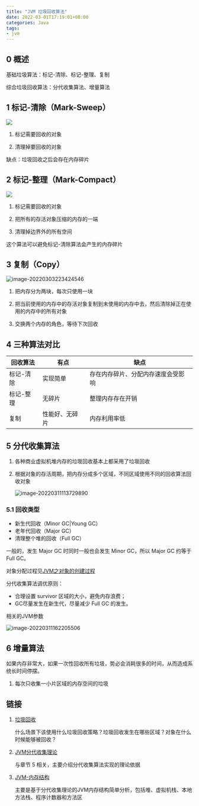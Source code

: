 ```yaml
---
title: "JVM 垃圾回收算法"
date: 2022-03-01T17:19:01+08:00
categories: Java
tags:
- jvm
---
```


## 0 概述

基础垃圾算法：标记-清除、标记-整理、复制

综合垃圾回收算法：分代收集算法、增量算法

## 1 标记-清除（Mark-Sweep）

![](https://gitee.com/littlefxc/oss/raw/master/images/20220303214940.png)

1. 标记需要回收的对象

2. 清理掉要回收的对象

缺点：垃圾回收之后会存在内存碎片

## 2 标记-整理（Mark-Compact）

![](https://gitee.com/littlefxc/oss/raw/master/images/20220303222629.png)

1. 标记需要回收的对象

2. 把所有的存活对象压缩的内存的一端
3. 清理掉边界外的所有空间

这个算法可以避免标记-清除算法会产生的内存碎片

## 3 复制（Copy）

![image-20220303223424546](https://gitee.com/littlefxc/oss/raw/master/images/image-20220303223424546.png)

1. 把内存分为两块，每次只使用一块

2. 把当前使用的内存中的存活对象复制到未使用的内存中去，然后清除掉正在使用的内存中的所有对象
3. 交换两个内存的角色，等待下次回收

## 4 三种算法对比

| 回收算法  | 有点           | 缺点                               |
| --------- | -------------- | ---------------------------------- |
| 标记-清除 | 实现简单       | 存在内存碎片、分配内存速度会受影响 |
| 标记-整理 | 无碎片         | 整理内存存在开销                   |
| 复制      | 性能好、无碎片 | 内存利用率低                       |

 ## 5 分代收集算法

1. 各种商业虚拟机堆内存的垃圾回收基本上都采用了垃圾回收

2. 根据对象的存活周期，把内存分成多个区域，不同区域使用不同的回收算法回收对象

   ![image-20220311113729890](https://gitee.com/littlefxc/oss/raw/master/images/image-20220311113729890.png)

### 5.1 回收类型

- 新生代回收（Minor GC|Young GC）
- 老年代回收（Major GC）
- 清理整个堆的回收（Full GC）

一般的，发生 Major GC 时同时一般也会发生 Minor GC，所以 Major GC 约等于 Full GC。

对象分配过程见[JVM之对象的创建过程](https://blog.csdn.net/Little_fxc/article/details/118633548?ops_request_misc=%257B%2522request%255Fid%2522%253A%2522164697019016780366533422%2522%252C%2522scm%2522%253A%252220140713.130102334.pc%255Fblog.%2522%257D&request_id=164697019016780366533422&biz_id=0&utm_medium=distribute.pc_search_result.none-task-blog-2~blog~first_rank_ecpm_v1~rank_v31_ecpm-2-118633548.nonecase&utm_term=对象&spm=1018.2226.3001.4450)

分代收集算法调优原则：

- 合理设置 survivor 区域的大小，避免内存浪费；
- GC尽量发生在新生代，尽量减少 Full GC 的发生。

相关的JVM参数

![image-20220311162205506](https://gitee.com/littlefxc/oss/raw/master/images/image-20220311162205506.png)

## 6 增量算法

如果内存非常大，如果一次性回收所有垃圾，势必会消耗很多的时间，从而造成系统长时间停摆。

1. 每次只收集一小片区域的内存空间的垃圾

## 链接

1. [垃圾回收](https://blog.csdn.net/Little_fxc/article/details/123210008?spm=1001.2014.3001.5501)

   什么场景下该使用什么垃圾回收策略？垃圾回收发生在哪些区域？对象在什么时候能够被回收？

2. [JVM分代收集理论](https://blog.csdn.net/Little_fxc/article/details/122603669?spm=1001.2014.3001.5501)

   与章节 5 相关，主要介绍分代收集算法实现的理论依据

3. [JVM-内存结构](https://blog.csdn.net/Little_fxc/article/details/114004380?ops_request_misc=%257B%2522request%255Fid%2522%253A%2522164698742116780269896838%2522%252C%2522scm%2522%253A%252220140713.130102334.pc%255Fblog.%2522%257D&request_id=164698742116780269896838&biz_id=0&utm_medium=distribute.pc_search_result.none-task-blog-2~blog~first_rank_ecpm_v1~rank_v31_ecpm-6-114004380.nonecase&utm_term=JVM&spm=1018.2226.3001.4450)

   主要是基于分代收集理论的JVM内存结构简单分析，包括堆、虚拟机栈、本地方法栈、程序计数器和方法区
